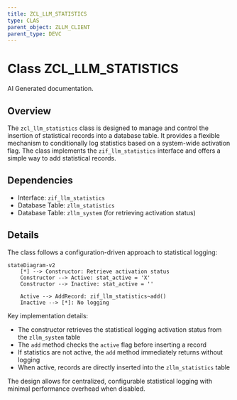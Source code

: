 ```yaml
---
title: ZCL_LLM_STATISTICS
type: CLAS
parent_object: ZLLM_CLIENT
parent_type: DEVC
---
```


# Class ZCL_LLM_STATISTICS

AI Generated documentation.

## Overview

The `zcl_llm_statistics` class is designed to manage and control the insertion of statistical records into a database table. It provides a flexible mechanism to conditionally log statistics based on a system-wide activation flag. The class implements the `zif_llm_statistics` interface and offers a simple way to add statistical records.

## Dependencies

- Interface: `zif_llm_statistics`
- Database Table: `zllm_statistics`
- Database Table: `zllm_system` (for retrieving activation status)

## Details

The class follows a configuration-driven approach to statistical logging:

```mermaid
stateDiagram-v2
    [*] --> Constructor: Retrieve activation status
    Constructor --> Active: stat_active = 'X'
    Constructor --> Inactive: stat_active = ''
    
    Active --> AddRecord: zif_llm_statistics~add()
    Inactive --> [*]: No logging
```

Key implementation details:

- The constructor retrieves the statistical logging activation status from the `zllm_system` table
- The `add` method checks the `active` flag before inserting a record
- If statistics are not active, the `add` method immediately returns without logging
- When active, records are directly inserted into the `zllm_statistics` table

The design allows for centralized, configurable statistical logging with minimal performance overhead when disabled.

